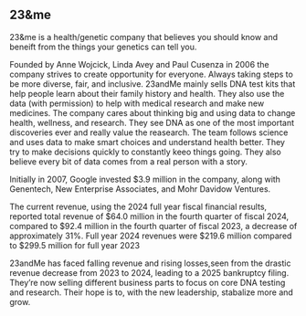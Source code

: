 ## 23&me

23&me is a health/genetic company that believes you should know and beneift from the things your genetics can tell you.

Founded by Anne Wojcick, Linda Avey and Paul Cusenza in 2006 the company strives to create opportunity for everyone. Always taking steps to be more diverse, fair, and inclusive. 23andMe mainly sells DNA test kits that help people learn about their family history and health. They also use the data (with permission) to help with medical research and make new medicines.
The company cares about thinking big and using data to change health, wellness, and research. They see DNA as one of the most important discoveries ever and really value the reasearch. The team follows science and uses data to make smart choices and understand health better. They try to make decisions quickly to constantly keeo things going. They also believe every bit of data comes from a real person with a story.

Initially in 2007, Google invested $3.9 million in the company, along with Genentech, New Enterprise Associates, and Mohr Davidow Ventures.

The current revenue, using the 2024 full year fiscal financial results, reported total revenue of $64.0 million in the fourth quarter of fiscal 2024, compared to $92.4 million in the fourth quarter of fiscal 2023, a decrease of approximately 31%. Full year 2024 revenues were $219.6 million compared to $299.5 million for full year 2023

23andMe has faced falling revenue and rising losses,seen from the drastic revenue decrease from 2023 to 2024, leading to a 2025 bankruptcy filing. They’re now selling different business parts to focus on core DNA testing and research. Their hope is to, with the new leadership, stabalize more and grow.
